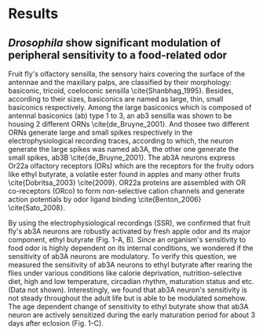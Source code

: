 # Results

## _Drosophila_ show significant modulation of peripheral sensitivity to a food-related odor

Fruit fly's olfactory sensilla, the sensory hairs covering the surface of the antennae and the maxillary palps, are classified by their morphology: basiconic, tricoid, coeloconic sensilla \cite{Shanbhag_1995}.
Besides, according to their sizes, basiconics are named as large, thin, small basiconics respectively.
Among the large basiconics which is composed of antennal basiconics (ab) type 1 to 3, an ab3 sensilla was shown to be housing 2 different ORNs \cite{de_Bruyne_2001}.
And thosee two different ORNs generate large and small spikes respectively in the electrophysiological recording traces, according to which, the neuron generate the large spikes was named ab3A, the other one generate the small spikes, ab3B \cite{de_Bruyne_2001}.
The ab3A neurons express Or22a olfactory receptors (ORs) which are the receptors for the fruity odors like ethyl butyrate, a volatile ester found in apples and many other fruits \cite{Dobritsa_2003} \cite{2009}.
OR22a proteins are assembled with OR co-receptors (ORco) to form non-selective cation channels and generate action potentials by odor ligand binding \cite{Benton_2006} \cite{Sato_2008}.

By using the electrophysiological recordings (SSR), we confirmed that fruit fly's ab3A neurons are robustly activated by fresh apple odor and its major component, ethyl butyrate (Fig. 1-A, B). 
Since an organism's sensitivity to food odor is highly dependent on its internal conditions, we wondered if the sensitivity of ab3A neurons are modulatory.
To verify this question, we measured the sensitivity of ab3A neurons to ethyl butyrate after rearing the flies under various conditions like calorie deprivation, nutrition-selective diet, high and low temperature, circadian rhythm, maturation status and etc. (Data not shown). 
Interestingly, we found that ab3A neuron's sensitivity is not steady throughout the adult life but is able to be modulated somehow. 
The age dependent change of sensitivity to ethyl butyrate show that ab3A neuron are actively sensitized during the early maturation period for about 3 days after eclosion (Fig. 1-C). 